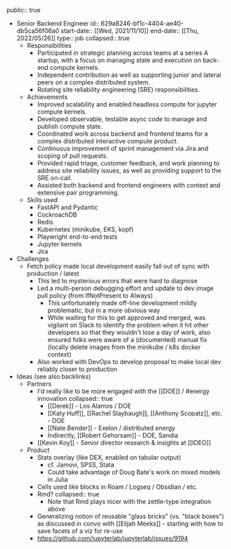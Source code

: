 public:: true

- Senior Backend Engineer
  id:: 629a8246-bf1c-4404-ae40-db5ca56f06a0
  start-date:: [[Wed, 2021/11/10]]
  end-date:: [[Thu, 2022/05/26]]
  type:: job
  collapsed:: true
	- Responsibilities
		- Participated in strategic planning across teams at a series A startup, with a focus on managing state and execution on back-end compute kernels.
		- Independent contribution as well as supporting junior and lateral peers on a complex distributed system.
		- Rotating site reliability engineering (SRE) responsibilities.
	- Achievements
		- Improved scalability and enabled headless compute for jupyter compute kernels.
		- Developed observable, testable async code to manage and publish compute state.
		- Coordinated work across backend and frontend teams for a complex distributed interactive compute product.
		- Continuous improvement of sprint management via Jira and scoping of pull requests.
		- Provided rapid triage, customer feedback, and work planning to address site reliability issues, as well as providing support to the SRE on-call.
		- Assisted both backend and frontend engineers with context and extensive pair programming.
	- Skills used
		- FastAPI and Pydantic
		- CockroachDB
		- Redis
		- Kubernetes (minikube, EKS, kopf)
		- Playwright end-to-end tests
		- Jupyter kernels
		- Jira
- Challenges
	- Fetch policy made local development easily fall out of sync with production / latest
		- This led to mysterious errors that were hard to diagnose
		- Led a multi-person debugging effort and update to dev image pull policy (from IfNotPresent to Always)
			- This unfortunately made off-line development mildly problematic, but in a more obvious way
			- While waiting for this to get approved and merged, was vigilant on Slack to identify the problem when it hit other developers so that they wouldn't lose a day of work, also ensured folks were aware of a (documented) manual fix (locally delete images from the minikube / k8s docker context)
		- Also worked with DevOps to develop proposal to make local dev reliably closer to production
- Ideas (see also backlinks)
	- Partners
		- I'd really like to be more engaged with the [[DOE]] / #energy innovation
		  collapsed:: true
			- [[Derek]] - Los Alamos / DOE
			- [[Katy Huff]], [[Rachel Slaybaugh]], [[Anthony Scopatz]], etc. - DOE
			- [[Nate Bender]] - Exelon / distributed energy
			- Indirectly, [[Robert Gehorsam]] - DOE, Sandia
		- [[Kevin Koy]] - Senior director research & insights at [[IDEO]]
	- Product
		- Stats overlay (like DEX, enabled on tabular output)
			- cf. Jamovi, SPSS, Stata
			- Could take advantage of Doug Bate's work on mixed models in Julia
		- Cells used like blocks in Roam / Logseq / Obsidian / etc.
		- Rmd?
		  collapsed:: true
			- Note that Rmd plays nicer with the zettle-type integration above
		- Generalizing notion of reusable "glass bricks" (vs. "black boxes") as discussed in convo with [[Elijah Meeks]] - starting with how to save facets of a viz for re-use
		- https://github.com/jupyterlab/jupyterlab/issues/9194
